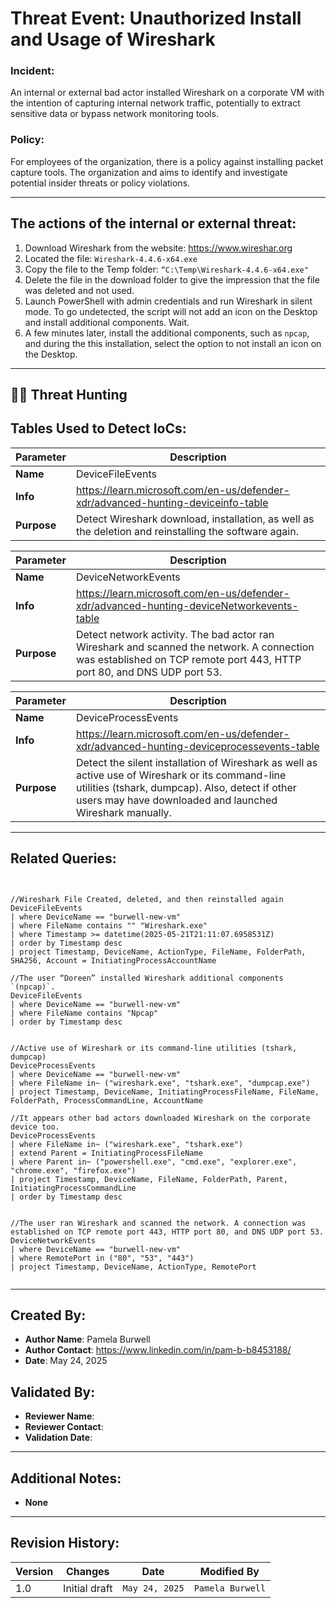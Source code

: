 # Threat Event: Unauthorized Install and Usage of Wireshark

### Incident: 
An internal or external bad actor installed Wireshark on a corporate VM with the intention of capturing internal network traffic, potentially to extract sensitive data or bypass network monitoring tools.

### Policy: 
For employees of the organization, there is a policy against installing packet capture tools. The organization and aims to identify and investigate potential insider threats or policy violations.

---





## The actions of the internal or external threat:
1. Download Wireshark from the website: https://www.wireshar.org 
2. Located the file: ```Wireshark-4.4.6-x64.exe```
3. Copy the file to the Temp folder: `“C:\Temp\Wireshark-4.4.6-x64.exe"`
4. Delete the file in the download folder to give the impression that the file was deleted and not used.
5. Launch PowerShell with admin credentials and run Wireshark in silent mode. To go undetected, the script will not add an icon on the Desktop and install additional components. Wait.
6. A few minutes later, install the additional components, such as `npcap`, and during the this installation, select the option to not install an icon on the Desktop. 

---
## 🕵️‍♂️ Threat Hunting

## Tables Used to Detect IoCs:

| **Parameter**       | **Description**                                                              |
|---------------------|------------------------------------------------------------------------------|
| **Name**| DeviceFileEvents|
| **Info**|https://learn.microsoft.com/en-us/defender-xdr/advanced-hunting-deviceinfo-table|
| **Purpose**| Detect Wireshark download, installation, as well as the deletion and reinstalling the software again. |

| **Parameter**       | **Description**                                                              |
|---------------------|------------------------------------------------------------------------------|
| **Name**| DeviceNetworkEvents|
| **Info**|https://learn.microsoft.com/en-us/defender-xdr/advanced-hunting-deviceNetworkevents-table|
| **Purpose**| Detect network activity. The bad actor ran Wireshark and scanned the network. A connection was established on TCP remote port 443, HTTP port 80, and DNS UDP port 53.|

| **Parameter**       | **Description**                                                              |
|---------------------|------------------------------------------------------------------------------|
| **Name**| DeviceProcessEvents|
| **Info**|https://learn.microsoft.com/en-us/defender-xdr/advanced-hunting-deviceprocessevents-table|
| **Purpose**| Detect the silent installation of Wireshark as well as active use of Wireshark or its command-line utilities (tshark, dumpcap). Also, detect if other users may have downloaded and launched Wireshark manually.|

---




## Related Queries:
```kql


//Wireshark File Created, deleted, and then reinstalled again
DeviceFileEvents   
| where DeviceName == "burwell-new-vm"  
| where FileName contains "" "Wireshark.exe"
| where Timestamp >= datetime(2025-05-21T21:11:07.6958531Z)
| order by Timestamp desc  
| project Timestamp, DeviceName, ActionType, FileName, FolderPath, SHA256, Account = InitiatingProcessAccountName

//The user “Doreen” installed Wireshark additional components `(npcap)`.
DeviceFileEvents  
| where DeviceName == "burwell-new-vm"  
| where FileName contains "Npcap"
| order by Timestamp desc  


//Active use of Wireshark or its command-line utilities (tshark, dumpcap)
DeviceProcessEvents
| where DeviceName == "burwell-new-vm"  
| where FileName in~ ("wireshark.exe", "tshark.exe", "dumpcap.exe")
| project Timestamp, DeviceName, InitiatingProcessFileName, FileName, FolderPath, ProcessCommandLine, AccountName

//It appears other bad actors downloaded Wireshark on the corporate device too. 
DeviceProcessEvents
| where FileName in~ ("wireshark.exe", "tshark.exe")
| extend Parent = InitiatingProcessFileName
| where Parent in~ ("powershell.exe", "cmd.exe", "explorer.exe", "chrome.exe", "firefox.exe")
| project Timestamp, DeviceName, FileName, FolderPath, Parent, InitiatingProcessCommandLine
| order by Timestamp desc  


//The user ran Wireshark and scanned the network. A connection was established on TCP remote port 443, HTTP port 80, and DNS UDP port 53. 
DeviceNetworkEvents  
| where DeviceName == "burwell-new-vm"   
| where RemotePort in ("80", "53", "443") 
| project Timestamp, DeviceName, ActionType, RemotePort


```

---

## Created By:
- **Author Name**: Pamela Burwell
- **Author Contact**: https://www.linkedin.com/in/pam-b-b8453188/
- **Date**: May 24, 2025

## Validated By:
- **Reviewer Name**: 
- **Reviewer Contact**: 
- **Validation Date**: 

---

## Additional Notes:
- **None**

---

## Revision History:
| **Version** | **Changes**                   | **Date**         | **Modified By**   |
|-------------|-------------------------------|------------------|-------------------|
| 1.0         | Initial draft                  | `May 24, 2025`  | `Pamela Burwell`   
